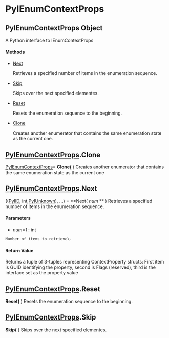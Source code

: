 # PyIEnumContextProps

## PyIEnumContextProps Object

A Python interface to IEnumContextProps

#### Methods


  - [Next](PyIEnumContextProps.md#pyienumcontextpropsnext)

    Retrieves a specified number of items in the enumeration sequence\.&nbsp;

  - [Skip](PyIEnumContextProps.md#pyienumcontextpropsskip)

    Skips over the next specified elementes\.&nbsp;

  - [Reset](PyIEnumContextProps.md#pyienumcontextpropsreset)

    Resets the enumeration sequence to the beginning\.&nbsp;

  - [Clone](PyIEnumContextProps.md#pyienumcontextpropsclone)

    Creates another enumerator that contains the same enumeration state as the current one\.&nbsp;

## [PyIEnumContextProps](#pyienumcontextprops)\.Clone

[PyIEnumContextProps](#pyienumcontextprops)\= **Clone\(** \)
Creates another enumerator that contains the same enumeration state as the current one

## [PyIEnumContextProps](#pyienumcontextprops)\.Next

\(\([PyIID](#pyiid), int,[PyIUnknown](#pyiunknown)\), \.\.\.\) \= **Next\( *num* ** \)
Retrieves a specified number of items in the enumeration sequence\.

#### Parameters


  -  *num\=1* : int

    Number of items to retrieve\.

#### Return Value
Returns a tuple of 3-tuples representing ContextProperty structs:
First item is GUID identifying the property, second is Flags \(reserved\), third is the interface set as the property value

## [PyIEnumContextProps](#pyienumcontextprops)\.Reset

 **Reset\(** \)
Resets the enumeration sequence to the beginning\.

## [PyIEnumContextProps](#pyienumcontextprops)\.Skip

 **Skip\(** \)
Skips over the next specified elementes\.